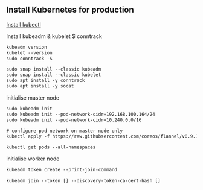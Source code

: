 ## Install Kubernetes for production


[Install kubectl](https://kubernetes.io/docs/tasks/tools/install-kubectl/#install-kubectl-on-linux)


Install kubeadm & kubelet $ conntrack
```txt
kubeadm version
kubelet --version
sudo conntrack -S

sudo snap install --classic kubeadm
sudo snap install --classic kubelet
sudo apt install -y conntrack
sudo apt install -y socat
```


initialise master node
```txt
sudo kubeadm init
sudo kubeadm init --pod-network-cidr=192.168.100.164/24
sudo kubeadm init --pod-network-cidr=10.240.0.0/16

# configure pod network on master node only
kubectl apply -f https://raw.githubsercontent.com/coreos/flannel/v0.9.1/Documentation/kube-flannel.yml

kubectl get pods --all-namespaces
```


initialise worker node
```txt
kubeadm token create --print-join-command

kubeadm join --token [] --discovery-token-ca-cert-hash []
```


